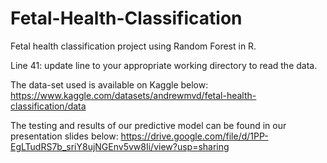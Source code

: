 # Fetal-Health-Classification

Fetal health classification project using Random Forest in R.

Line 41: update line to your appropriate working directory to read the data.

The data-set used is available on Kaggle below: 
https://www.kaggle.com/datasets/andrewmvd/fetal-health-classification/data

The testing and results of our predictive model can be found in our presentation slides below:
https://drive.google.com/file/d/1PP-EgLTudRS7b_sriY8ujNGEnv5vw8Ii/view?usp=sharing

